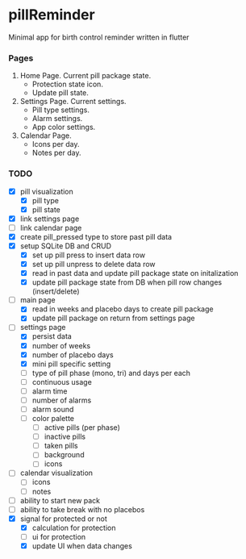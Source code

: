 # pillReminder
Minimal app for birth control reminder written in flutter


### Pages
1. Home Page. Current pill package state.
     * Protection state icon.
     * Update pill state.
2. Settings Page. Current settings. 
    * Pill type settings.
    * Alarm settings.
    * App color settings.
3. Calendar Page. 
    * Icons per day.
    * Notes per day.


### TODO
- [x] pill visualization
  - [x] pill type
  - [x] pill state
- [x] link settings page
- [ ] link calendar page
- [x] create pill_pressed type to store past pill data
- [x] setup SQLite DB and CRUD
  - [x] set up pill press to insert data row
  - [x] set up pill unpress to delete data row
  - [x] read in past data and update pill package state on initalization
  - [x] update pill package state from DB when pill row changes (insert/delete)

- [ ] main page
  - [x] read in weeks and placebo days to create pill package
  - [x] update pill package on return from settings page

- [ ] settings page
  - [x] persist data
  - [x] number of weeks
  - [x] number of placebo days
  - [x] mini pill specific setting
  - [ ] type of pill phase (mono, tri) and days per each
  - [ ] continuous usage
  - [ ] alarm time
  - [ ] number of alarms
  - [ ] alarm sound
  - [ ] color palette
    - [ ] active pills (per phase)
    - [ ] inactive pills
    - [ ] taken pills
    - [ ] background 
    - [ ] icons
  
- [ ] calendar visualization
  - [ ] icons
  - [ ] notes
  
- [ ] ability to start new pack
- [ ] ability to take break with no placebos
- [x] signal for protected or not
  - [x] calculation for protection
  - [ ] ui for protection
  - [x] update UI when data changes

